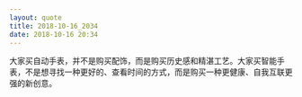 ```yaml
---
layout: quote
title: 2018-10-16_2034
date: 2018-10-16 20:34
---
```


大家买自动手表，并不是购买配饰，而是购买历史感和精湛工艺。大家买智能手表，不是想寻找一种更好的、查看时间的方式，而是购买一种更健康、自我互联更强的新创意。